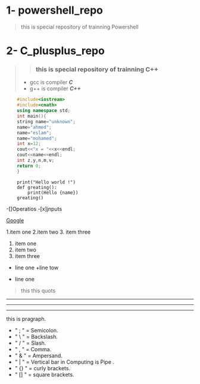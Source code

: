 # 1- powershell_repo 
> this is special repository of trainning Powershell

# 2- C_plusplus_repo
> > ### this is special repository of trainning C++
>
> - gcc is compiler ___C___
> - g++ is compiler ***C++***
```c++
    #include<iostream>
    #include<cmath>
    using namespace std;
    int main(){
    string name="unknown";
    name="ahmed";
    name="eslam";
    name="mohamed";
    int x=12;
    cout<<"x = "<<x<<endl;
    cout<<name<<endl;
    int z,y,n,m,v;
    return 0;
    }
```
```
    print("Hello world !")
    def greating():
        print(Hello {name})
    greating()
```
-[]Operatios
-[x]jnputs

[Google](www.google.com)

1.item one
2.item two
3. item three

1. item one
2. item two
3. item three

+ line one
+line tow

* line one

> this this quots

---
***
___

this is pragraph.



-  " ; " = Semicolon.
-  " \ " = Backslash.
-  " / " = Slash.
-  " , " = Comma.
-  " & " = Ampersand.
-  " | " = Vertical bar in Computing is Pipe .
-  " {} " = curly brackets.
-  " [] " = square brackets.

